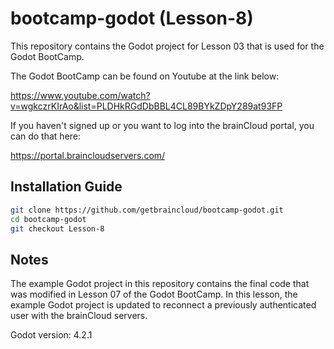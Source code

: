 # bootcamp-godot (Lesson-8)

This repository contains the Godot project for Lesson 03 that is used for the Godot BootCamp.

The Godot BootCamp can be found on Youtube at the link below:

https://www.youtube.com/watch?v=wgkczrKIrAo&list=PLDHkRGdDbBBL4CL89BYkZDpY289at93FP


If you haven't signed up or you want to log into the brainCloud portal, you can do that here:

https://portal.braincloudservers.com/


## Installation Guide

```bash
git clone https://github.com/getbraincloud/bootcamp-godot.git
cd bootcamp-godot
git checkout Lesson-8
```

## Notes

The example Godot project in this repository contains the final code that was modified in Lesson 07 of the Godot BootCamp. In this lesson, the example Godot project is updated to reconnect a previously authenticated user with the brainCloud servers.

Godot version: 4.2.1
